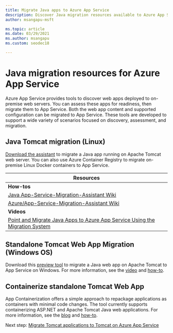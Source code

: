 ```yaml
---
title: Migrate Java apps to Azure App Service
description: Discover Java migration resources available to Azure App Service.
author: msangapu-msft

ms.topic: article
ms.date: 03/29/2021
ms.author: msangapu
ms.custom: seodec18

---
```

# Java migration resources for Azure App Service

Azure App Service provides tools to discover web apps deployed to on-premise web servers. You can assess these apps for readiness, then migrate them to App Service. Both the web app content and supported configuration can be migrated to App Service. These tools are developed to support a wide variety of scenarios focused on discovery, assessment, and migration.

## Java Tomcat migration (Linux)

[Download the assistant](https://azure.microsoft.com/services/app-service/migration-assistant/) to migrate a Java app running on Apache Tomcat web server. You can also use Azure Container Registry to migrate on-premise Linux Docker containers to App Service.

| Resources |
|-----------|
| **How-tos** |
| [Java App-Service-Migration-Assistant Wiki](https://github.com/Azure/App-Service-Migration-Assistant/wiki/TOMCAT-Java-Information) |
| [Azure/App-Service-Migration-Assistant Wiki](https://github.com/Azure/App-Service-Migration-Assistant/wiki/Linux-Notes) |
| **Videos** |
|[Point and Migrate Java Apps to Azure App Service Using the Migration System](https://www.youtube.com/watch?v=Mpxa0KE0X9k) |

## Standalone Tomcat Web App Migration (Windows OS)

Download this [preview tool](https://azure.microsoft.com/services/app-service/migration-assistant/) to migrate a Java web app on Apache Tomcat to App Service on Windows. For more information, see the [video](https://channel9.msdn.com/Shows/The-Launch-Space/Updates-on-Migrating-to-Azure-App-Service) and [how-to](https://github.com/Azure/App-Service-Migration-Assistant/wiki/TOMCAT-Java-Information).

## Containerize standalone Tomcat Web App

App Containerization offers a simple approach to repackage applications as containers with minimal code changes. The tool currently supports containerizing ASP.NET and Apache Tomcat Java web applications. For more information, see the [blog](https://azure.microsoft.com/blog/accelerate-application-modernization-with-azure-migrate-app-containerization/) and [how-to](../migrate/tutorial-app-containerization-java-app-service.md).

Next step:  [Migrate Tomcat applications to Tomcat on Azure App Service](/azure/developer/java/migration/migrate-tomcat-to-tomcat-app-service)
